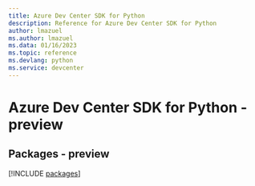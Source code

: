 ```yaml
---
title: Azure Dev Center SDK for Python
description: Reference for Azure Dev Center SDK for Python
author: lmazuel
ms.author: lmazuel
ms.data: 01/16/2023
ms.topic: reference
ms.devlang: python
ms.service: devcenter
---
```

# Azure Dev Center SDK for Python - preview
## Packages - preview
[!INCLUDE [packages](dev-center-index.md)]